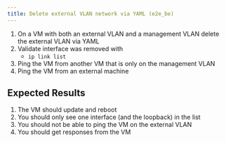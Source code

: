 ```yaml
---
title: Delete external VLAN network via YAML (e2e_be)
---
```

1. On a VM with both an external VLAN and a management VLAN delete the external VLAN via YAML
1. Validate interface was removed with
    - `ip link list`
1. Ping the VM from another VM that is only on the management VLAN
1. Ping the VM from an external machine

## Expected Results
1. The VM should update and reboot
1. You should only see one interface (and the loopback) in the list
1. You should not be able to ping the VM on the external VLAN
1. You should get responses from the VM
